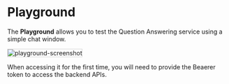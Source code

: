 # Playground

The __Playground__ allows you to test the Question Answering service using a simple
chat window.

<img src="../playground.png" alt="playground-screenshot" style="border: 1px solid  lightgray;">

When accessing it for the first time, you will need to provide the Beaerer token to access
the backend APIs.
